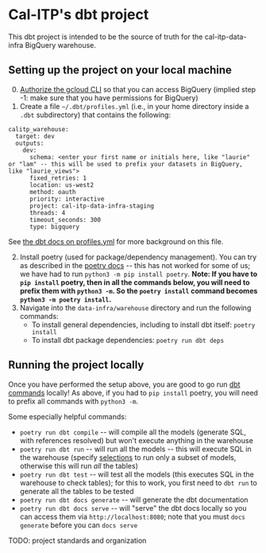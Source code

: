 # Cal-ITP's dbt project

This dbt project is intended to be the source of truth for the cal-itp-data-infra BigQuery warehouse.

##  Setting up the project on your local machine
0. [Authorize the gcloud CLI](https://cloud.google.com/sdk/docs/authorizing) so that you can access BigQuery (implied step -1: make sure that you have permissions for BigQuery)
1. Create a file `~/.dbt/profiles.yml` (i.e., in your home directory inside a `.dbt` subdirectory) that contains the following:
```
calitp_warehouse:
  target: dev
  outputs:
    dev:
      schema: <enter your first name or initials here, like "laurie" or "lam" -- this will be used to prefix your datasets in BigQuery, like "laurie_views">
      fixed_retries: 1
      location: us-west2
      method: oauth
      priority: interactive
      project: cal-itp-data-infra-staging
      threads: 4
      timeout_seconds: 300
      type: bigquery
```

See [the dbt docs on profiles.yml](https://docs.getdbt.com/dbt-cli/configure-your-profile) for more background on this file.

2. Install poetry (used for package/dependency management). You can try as described in the [poetry docs](https://python-poetry.org/docs/#osx--linux--bashonwindows-install-instructions) -- this has not worked for some of us; we have had to run `python3 -m pip install poetry`. **Note: If you have to `pip install` poetry, then in all the commands below, you will need to prefix them with `python3 -m`. So the `poetry install` command becomes `python3 -m poetry install`.**
3. Navigate into the `data-infra/warehouse` directory and run the following commands:
    * To install general dependencies, including to install dbt itself: `poetry install`
    * To install dbt package dependencies: `poetry run dbt deps`

## Running the project locally

Once you have performed the setup above, you are good to go run [dbt commands](https://docs.getdbt.com/reference/dbt-commands) locally! As above, if you had to `pip install` poetry, you will need to prefix all commands with `python3 -m`.

Some especially helpful commands:
* `poetry run dbt compile` -- will compile all the models (generate SQL, with references resolved) but won't execute anything in the warehouse
* `poetry run dbt run` -- will run all the models -- this will execute SQL in the warehouse (specify [selections](https://docs.getdbt.com/reference/node-selection/syntax) to run only a subset of models, otherwise this will run *all* the tables)
* `poetry run dbt test` -- will test all the models (this executes SQL in the warehouse to check tables); for this to work, you first need to `dbt run` to generate all the tables to be tested
* `poetry run dbt docs generate` -- will generate the dbt documentation
* `poetry run dbt docs serve` -- will "serve" the dbt docs locally so you can access them via `http://localhost:8080`; note that you must `docs generate` before you can `docs serve`

TODO: project standards and organization
